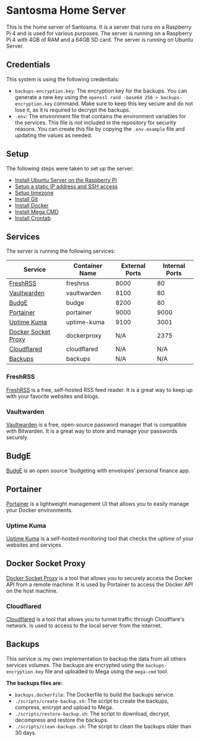 # Santosma Home Server

This is the home server of Santosma. It is a server that runs on a Raspberry Pi 4 and is used for various purposes. The server is running on a Raspberry Pi 4 with 4GB of RAM and a 64GB SD card. The server is running on Ubuntu Server.

## Credentials

This system is using the following credentials:

- `backups-encryption.key`: The encryption key for the backups. You can generate a new key using the `openssl rand -base64 256 > backups-encryption.key` command. Make sure to keep this key secure and do not lose it, as it is required to decrypt the backups.
- `.env`: The environment file that contains the environment variables for the services. This file is not included in the repository for security reasons. You can create this file by copying the `.env.example` file and updating the values as needed.

## Setup

The following steps were taken to set up the server:

- [Install Ubuntu Server on the Raspberry PI](https://ubuntu.com/download/raspberry-pi)
- [Setup a static IP address and SSH access](./docs/ubuntu-server-network-config.md)
- [Setup timezone](./docs/ubuntu-server-timezone-config.md)
- [Install Git](https://git-scm.com/download/linux)
- [Install Docker](https://docs.docker.com/engine/install/)
- [Install Mega CMD](https://mega.io/cmd#download)
- [Install Crontab](https://linuxgenie.net/set-up-use-crontab-ubuntu-linux/)

## Services

The server is running the following services:

| Service                                     | Container Name | External Ports | Internal Ports |
| ------------------------------------------- | -------------- | -------------- | -------------- |
| [FreshRSS](#freshrss)                       | freshrss       | 8000           | 80             |
| [Vaultwarden](#vaultwarden)                 | vaultwarden    | 8100           | 80             |
| [BudgE](#budge)                             | budge          | 8200           | 80             |
| [Portainer](#portainer)                     | portainer      | 9000           | 9000           |
| [Uptime Kuma](#uptime-kuma)                 | uptime-kuma    | 9100           | 3001           |
| [Docker Socket Proxy](#docker-socket-proxy) | dockerproxy    | N/A            | 2375           |
| [Cloudflared](#cloudflared)                 | cloudflared    | N/A            | N/A            |
| [Backups](#backups)                         | backups        | N/A            | N/A            |

### FreshRSS

[FreshRSS](https://freshrss.org/) is a free, self-hosted RSS feed reader. It is a great way to keep up with your favorite websites and blogs.

### Vaultwarden

[Vaultwarden](https://vaultwarden.github.io/docs/) is a free, open-source password manager that is compatible with Bitwarden. It is a great way to store and manage your passwords securely.

## BudgE

[BudgE](https://docs.linuxserver.io/images/docker-budge/) is an open source 'budgeting with envelopes' personal finance app.

## Portainer

[Portainer](https://www.portainer.io/) is a lightweight management UI that allows you to easily manage your Docker environments.

### Uptime Kuma

[Uptime Kuma](https://github.com/louislam/uptime-kuma) is a self-hosted monitoring tool that checks the uptime of your websites and services.

## Docker Socket Proxy

[Docker Socket Proxy](https://github.com/Tecnativa/docker-socket-proxy) is a tool that allows you to securely access the Docker API from a remote machine. It is used by Portainer to access the Docker API on the host machine.

### Cloudflared

[Cloudflared](https://developers.cloudflare.com/cloudflare-one/connections/connect-apps/install-and-setup/installation) is a tool that allows you to tunnel traffic through Cloudflare's network. Is used to access to the local server from the internet.

## Backups

This service is my own implementation to backup the data from all others services volumes. The backups are encrypted using the `backups-encryption.key` file and uploaded to Mega using the `mega-cmd` tool.

**The backups files are:**

- `backups.dockerfile`: The Dockerfile to build the backups service.
- `./scripts/create-backup.sh`: The script to create the backups, compress, encrypt and upload to Mega.
- `./scripts/restore-backup.sh`: The script to download, decrypt, decompress and restore the backups.
- `./scripts/clean-backups.sh`: The script to clean the backups older than 30 days.
